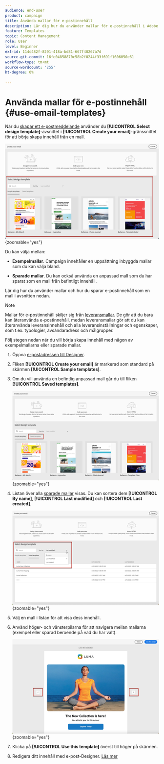 ```yaml
---
audience: end-user
product: campaign
title: Använda mallar för e-postinnehåll
description: Lär dig hur du använder mallar för e-postinnehåll i Adobe Campaign
feature: Templates
topic: Content Management
role: User
level: Beginner
exl-id: 114c482f-8291-418a-bd81-667f40267a7d
source-git-commit: 16fe04858870c58b2f0244f33f691f1606050e61
workflow-type: tm+mt
source-wordcount: '255'
ht-degree: 0%

---
```


# Använda mallar för e-postinnehåll {#use-email-templates}

När du [skapar ett e-postmeddelande](../email/create-email.md) använder du **[!UICONTROL Select design template]**-avsnittet i **[!UICONTROL Create your email]**-gränssnittet för att börja skapa innehåll från en mall.

![Designer-gränssnitt för e-post visar tillgängliga mallar](assets/email_designer-templates.png){zoomable="yes"}

Du kan välja mellan:

* **Exempelmallar**. Campaign innehåller en uppsättning inbyggda mallar som du kan välja bland.

* **Sparade mallar**. Du kan också använda en anpassad mall som du har sparat som en mall från befintligt innehåll.

Lär dig hur du använder mallar och hur du sparar e-postinnehåll som en mall i avsnitten nedan.

>[!NOTE]
>
>Mallar för e-postinnehåll skiljer sig från [leveransmallar](../msg/delivery-template.md). De gör att du bara kan återanvända e-postinnehåll, medan leveransmallar gör att du kan återanvända leveransinnehåll och alla leveransinställningar och egenskaper, som t.ex. typologier, avsändaradress och målgrupper.

Följ stegen nedan när du vill börja skapa innehåll med någon av exempelmallarna eller sparade mallar.

1. Öppna [e-postadressen till Designer](../email/create-email-content.md).

1. Fliken **[!UICONTROL Create your email]** är markerad som standard på skärmen **[!UICONTROL Sample templates]**.

1. Om du vill använda en befintlig anpassad mall går du till fliken **[!UICONTROL Saved templates]**.

   ![Fliken Sparade mallar i e-post-Designer](assets/email_designer-saved-templates-tab.png){zoomable="yes"}

1. Listan över alla [sparade mallar](create-email-templates.md#save-as-template) visas. Du kan sortera dem **[!UICONTROL By name]**, **[!UICONTROL Last modified]** och **[!UICONTROL Last created]**.

   ![Lista över sparade mallar i e-post-Designer](assets/email_designer-saved-templates.png){zoomable="yes"}

1. Välj en mall i listan för att visa dess innehåll.

1. Använd höger- och vänsterpilarna för att navigera mellan mallarna (exempel eller sparad beroende på vad du har valt).

   ![Navigeringspilar för mallar i e-post-Designer](assets/email_designer-saved-templates-navigate.png){zoomable="yes"}

1. Klicka på **[!UICONTROL Use this template]** överst till höger på skärmen.

1. Redigera ditt innehåll med e-post-Designer. [Läs mer](../email/create-email-content.md)